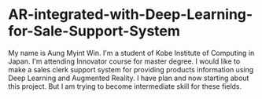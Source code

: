 # AR-integrated-with-Deep-Learning-for-Sale-Support-System

My name is Aung Myint Win.
I'm a student of Kobe Institute of Computing in Japan.
I'm attending Innovator course for master degree.
I would like to make a sales clerk support system for providing products information using Deep Learning and Augmented Reality.
I have plan and now starting about this project. But I am trying to become intermediate skill for these fields.
